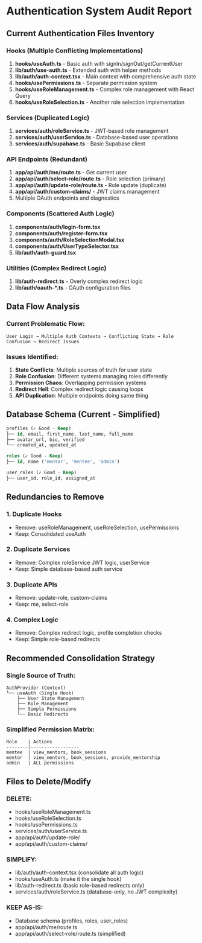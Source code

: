 # Authentication System Audit Report

## Current Authentication Files Inventory

### Hooks (Multiple Conflicting Implementations)
1. **hooks/useAuth.ts** - Basic auth with signIn/signOut/getCurrentUser
2. **lib/auth/use-auth.ts** - Extended auth with helper methods
3. **lib/auth/auth-context.tsx** - Main context with comprehensive auth state
4. **hooks/usePermissions.ts** - Separate permission system
5. **hooks/useRoleManagement.ts** - Complex role management with React Query
6. **hooks/useRoleSelection.ts** - Another role selection implementation

### Services (Duplicated Logic)
1. **services/auth/roleService.ts** - JWT-based role management
2. **services/auth/userService.ts** - Database-based user operations
3. **services/auth/supabase.ts** - Basic Supabase client

### API Endpoints (Redundant)
1. **app/api/auth/me/route.ts** - Get current user
2. **app/api/auth/select-role/route.ts** - Role selection (primary)
3. **app/api/auth/update-role/route.ts** - Role update (duplicate)
4. **app/api/auth/custom-claims/** - JWT claims management
5. Multiple OAuth endpoints and diagnostics

### Components (Scattered Auth Logic)
1. **components/auth/login-form.tsx**
2. **components/auth/register-form.tsx**
3. **components/auth/RoleSelectionModal.tsx**
4. **components/auth/UserTypeSelector.tsx**
5. **lib/auth/auth-guard.tsx**

### Utilities (Complex Redirect Logic)
1. **lib/auth-redirect.ts** - Overly complex redirect logic
2. **lib/auth/oauth-*.ts** - OAuth configuration files

## Data Flow Analysis

### Current Problematic Flow:
```
User Login → Multiple Auth Contexts → Conflicting State → Role Confusion → Redirect Issues
```

### Issues Identified:
1. **State Conflicts**: Multiple sources of truth for user state
2. **Role Confusion**: Different systems managing roles differently
3. **Permission Chaos**: Overlapping permission systems
4. **Redirect Hell**: Complex redirect logic causing loops
5. **API Duplication**: Multiple endpoints doing same thing

## Database Schema (Current - Simplified)
```sql
profiles (✓ Good - Keep)
├── id, email, first_name, last_name, full_name
├── avatar_url, bio, verified
└── created_at, updated_at

roles (✓ Good - Keep)  
├── id, name ('mentor', 'mentee', 'admin')

user_roles (✓ Good - Keep)
├── user_id, role_id, assigned_at
```

## Redundancies to Remove

### 1. Duplicate Hooks
- Remove: useRoleManagement, useRoleSelection, usePermissions
- Keep: Consolidated useAuth

### 2. Duplicate Services  
- Remove: Complex roleService JWT logic, userService
- Keep: Simple database-based auth service

### 3. Duplicate APIs
- Remove: update-role, custom-claims
- Keep: me, select-role

### 4. Complex Logic
- Remove: Complex redirect logic, profile completion checks
- Keep: Simple role-based redirects

## Recommended Consolidation Strategy

### Single Source of Truth:
```
AuthProvider (Context) 
└── useAuth (Single Hook)
    ├── User State Management
    ├── Role Management  
    ├── Simple Permissions
    └── Basic Redirects
```

### Simplified Permission Matrix:
```
Role    | Actions
--------|------------------
mentee  | view_mentors, book_sessions
mentor  | view_mentors, book_sessions, provide_mentorship
admin   | ALL permissions
```

## Files to Delete/Modify

### DELETE:
- hooks/useRoleManagement.ts
- hooks/useRoleSelection.ts  
- hooks/usePermissions.ts
- services/auth/userService.ts
- app/api/auth/update-role/
- app/api/auth/custom-claims/

### SIMPLIFY:
- lib/auth/auth-context.tsx (consolidate all auth logic)
- hooks/useAuth.ts (make it the single hook)
- lib/auth-redirect.ts (basic role-based redirects only)
- services/auth/roleService.ts (database-only, no JWT complexity)

### KEEP AS-IS:
- Database schema (profiles, roles, user_roles)
- app/api/auth/me/route.ts
- app/api/auth/select-role/route.ts (simplified)